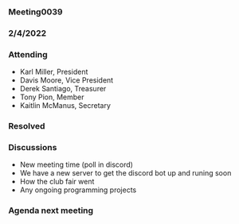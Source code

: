 ### Meeting0039
### 2/4/2022

### Attending

- Karl Miller, President
- Davis Moore, Vice President 
- Derek Santiago, Treasurer
- Tony Pion, Member
- Kaitlin McManus, Secretary


### Resolved


### Discussions 
- New meeting time (poll in discord)
- We have a new server to get the discord bot up and runing soon
- How the club fair went
- Any ongoing programming projects

### Agenda next meeting 


